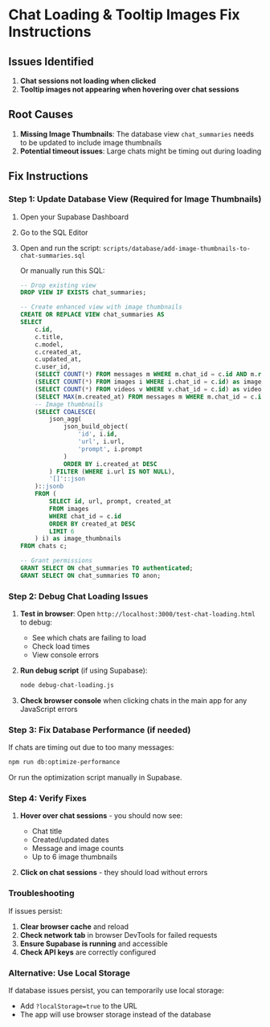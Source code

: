 # Chat Loading & Tooltip Images Fix Instructions

## Issues Identified

1. **Chat sessions not loading when clicked**
2. **Tooltip images not appearing when hovering over chat sessions**

## Root Causes

1. **Missing Image Thumbnails**: The database view `chat_summaries` needs to be updated to include image thumbnails
2. **Potential timeout issues**: Large chats might be timing out during loading

## Fix Instructions

### Step 1: Update Database View (Required for Image Thumbnails)

1. Open your Supabase Dashboard
2. Go to the SQL Editor
3. Open and run the script: `scripts/database/add-image-thumbnails-to-chat-summaries.sql`
   
   Or manually run this SQL:
   ```sql
   -- Drop existing view
   DROP VIEW IF EXISTS chat_summaries;

   -- Create enhanced view with image thumbnails
   CREATE OR REPLACE VIEW chat_summaries AS
   SELECT 
       c.id,
       c.title,
       c.model,
       c.created_at,
       c.updated_at,
       c.user_id,
       (SELECT COUNT(*) FROM messages m WHERE m.chat_id = c.id AND m.role = 'user') as message_count,
       (SELECT COUNT(*) FROM images i WHERE i.chat_id = c.id) as image_count,
       (SELECT COUNT(*) FROM videos v WHERE v.chat_id = c.id) as video_count,
       (SELECT MAX(m.created_at) FROM messages m WHERE m.chat_id = c.id) as last_message_at,
       -- Image thumbnails
       (SELECT COALESCE(
           json_agg(
               json_build_object(
                   'id', i.id, 
                   'url', i.url, 
                   'prompt', i.prompt
               )
               ORDER BY i.created_at DESC
           ) FILTER (WHERE i.url IS NOT NULL), 
           '[]'::json
       )::jsonb
       FROM (
           SELECT id, url, prompt, created_at 
           FROM images 
           WHERE chat_id = c.id 
           ORDER BY created_at DESC 
           LIMIT 6
       ) i) as image_thumbnails
   FROM chats c;

   -- Grant permissions
   GRANT SELECT ON chat_summaries TO authenticated;
   GRANT SELECT ON chat_summaries TO anon;
   ```

### Step 2: Debug Chat Loading Issues

1. **Test in browser**: Open `http://localhost:3000/test-chat-loading.html` to debug:
   - See which chats are failing to load
   - Check load times
   - View console errors

2. **Run debug script** (if using Supabase):
   ```bash
   node debug-chat-loading.js
   ```

3. **Check browser console** when clicking chats in the main app for any JavaScript errors

### Step 3: Fix Database Performance (if needed)

If chats are timing out due to too many messages:

```bash
npm run db:optimize-performance
```

Or run the optimization script manually in Supabase.

### Step 4: Verify Fixes

1. **Hover over chat sessions** - you should now see:
   - Chat title
   - Created/updated dates
   - Message and image counts
   - Up to 6 image thumbnails

2. **Click on chat sessions** - they should load without errors

### Troubleshooting

If issues persist:

1. **Clear browser cache** and reload
2. **Check network tab** in browser DevTools for failed requests
3. **Ensure Supabase is running** and accessible
4. **Check API keys** are correctly configured

### Alternative: Use Local Storage

If database issues persist, you can temporarily use local storage:
- Add `?localStorage=true` to the URL
- The app will use browser storage instead of the database